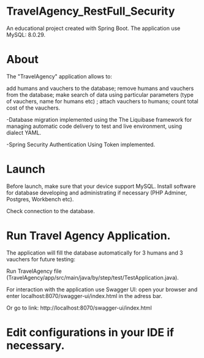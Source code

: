 # TravelAgency_RestFull_Security

An educational project created with Spring Boot. The application use MySQL: 8.0.29.

# About
The "TravelAgency" application allows to:

add humans and vauchers to the database; remove humans and vauchers from the database; make search of data using particular parameters (type of vauchers, name for humans etc) ; attach vauchers to humans; count total cost of the vauchers.

-Database migration implemented using the The Liquibase framework 
for managing automatic code delivery to  test and live environment, using dialect YAML.

-Spring Security Authentication Using Token implemented.

# Launch
Before launch, make sure that your device support MySQL. Install software for database developing and administrating if necessary (PHP Adminer, Postgres, Workbench etc).

Check connection to the database.

# Run Travel Agency Application.
The application will fill the database automatically for 3 humans and 3 vauchers for future testing:

Run TravelAgency file (TravelAgency/app/src/main/java/by/step/test/TestApplication.java).

For interaction with the application use Swagger UI: open your browser and enter localhost:8070/swagger-ui/index.html in the adress bar.

Or go to link: http://localhost:8070/swagger-ui/index.html

# Edit configurations in your IDE if necessary.
